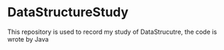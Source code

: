 # DataStructureStudy

This repository is used to record my study of DataStrucutre, the code is wrote by Java
